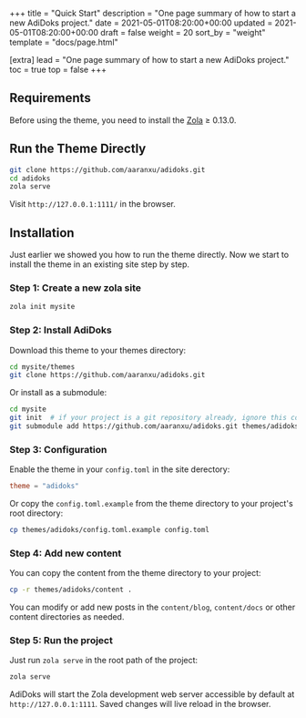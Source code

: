 +++
title = "Quick Start"
description = "One page summary of how to start a new AdiDoks project."
date = 2021-05-01T08:20:00+00:00
updated = 2021-05-01T08:20:00+00:00
draft = false
weight = 20
sort_by = "weight"
template = "docs/page.html"

[extra]
lead = "One page summary of how to start a new AdiDoks project."
toc = true
top = false
+++

## Requirements

Before using the theme, you need to install the [Zola](https://www.getzola.org/documentation/getting-started/installation/) ≥ 0.13.0.

## Run the Theme Directly

```bash
git clone https://github.com/aaranxu/adidoks.git
cd adidoks
zola serve
```

Visit `http://127.0.0.1:1111/` in the browser.

## Installation

Just earlier we showed you how to run the theme directly. Now we start to
install the theme in an existing site step by step.

### Step 1: Create a new zola site

```bash
zola init mysite
```

### Step 2: Install AdiDoks

Download this theme to your themes directory:

```bash
cd mysite/themes
git clone https://github.com/aaranxu/adidoks.git
```

Or install as a submodule:

```bash
cd mysite
git init  # if your project is a git repository already, ignore this command
git submodule add https://github.com/aaranxu/adidoks.git themes/adidoks
```

### Step 3: Configuration

Enable the theme in your `config.toml` in the site derectory:

```toml
theme = "adidoks"
```

Or copy the `config.toml.example` from the theme directory to your project's
root directory:

```bash
cp themes/adidoks/config.toml.example config.toml
```

### Step 4: Add new content

You can copy the content from the theme directory to your project:

```bash
cp -r themes/adidoks/content .
```

You can modify or add new posts in the `content/blog`, `content/docs` or other
content directories as needed.

### Step 5: Run the project

Just run `zola serve` in the root path of the project:

```bash
zola serve
```

AdiDoks will start the Zola development web server accessible by default at 
`http://127.0.0.1:1111`. Saved changes will live reload in the browser.
